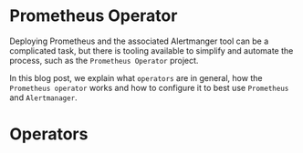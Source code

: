 # Prometheus Operator

Deploying Prometheus and the associated Alertmanger tool can be a complicated task, but there is tooling available to simplify and automate the process, such as the `Prometheus Operator` project.

In this blog post, we explain what `operators` are in general, how the `Prometheus operator` works and how to configure it to best use `Prometheus` and `Alertmanager`.

# Operators

